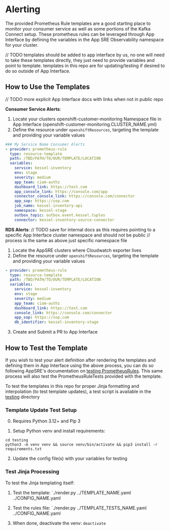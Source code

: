# Alerting

The provided Prometheus Rule templates are a good starting place to monitor your consumer service as well as some portions of the Kafka Connect setup. These prometheus rules can be leveraged through App Interface by defining the variables in the App SRE Observability namespace for your cluster.

// TODO templates should be added to app interface by us, no one will need to take these templates directly, they just need to provide variables and point to template. templates in this repo are for updating/testing if desired to do so outside of App Interface.

## How to Use the Templates

// TODO more explicit App Interface docs with links when not in public repo

**Consumer Service Alerts**:
1. Locate your clusters openshift-customer-monitoring Namespace file in App Interface (openshift-customer-monitoring.CLUSTER_NAME.yml)
2. Define the resource under `openshiftResources`, targeting the template and providing your variable values

```yaml
### My Service Name Consumer Alerts
- provider: prometheus-rule
  type: resource-template
  path: /TBD/PATH/TO/OUR/TEMPLATE/LOCATION
  variables:
    service: kessel-inventory
    env: stage
    severity: medium
    app_team: ciam-authz
    dashboard_link: https://test.com
    app_console_link: https://console.com/app
    connector_console_link: https://console.com/connector
    app_sop: https://sop.com
    job_name: kessel-inventory-api
    namespace: kessel-stage
    outbox_topic: outbox.event.kessel.tuples
    connector: kessel-inventory-source-connector
```

**RDS Alerts**:
// TODO save for internal docs as this requires pointing to a specific App Interface cluster namespace and should not be public
// process is the same as above just specific namespace file
1. Locate the AppSRE clusters where Cloudwatch exporter lives
2. Define the resource under `openshiftResources`, targeting the template and providing your variable values

```yaml
- provider: prometheus-rule
  type: resource-template
  path: /TBD/PATH/TO/OUR/TEMPLATE/LOCATION
  variables:
    service: kessel-inventory
    env: stage
    severity: medium
    app_team: ciam-authz
    dashboard_link: https://test.com
    console_link: https://console.com/connector
    app_sop: https://sop.com
    db_identifier: kessel-inventory-stage
```

3. Create and Submit a PR to App Interface

## How to Test the Template

If you wish to test your alert definition after rendering the templates and defining them in App Interface using the above process, you can do so following AppSRE's documentation on [testing PrometheusRules](https://gitlab.cee.redhat.com/service/app-interface/-/blob/master/docs/app-sre/prometheus-rules-tests-in-app-interface.md?ref_type=heads#running-prometheus-tests-locally). This same process will also test the PrometheusRuleTests provided with the template.

To test the templates in this repo for proper Jinja formatting and interpolation (to test template updates), a test script is available in the [testing](./testing/) directory

### Template Update Test Setup

0. Requires Python 3.12+ and Pip 3

1. Setup Python venv and install requirements:

```shell
cd testing
python3 -m venv venv && source venv/bin/activate && pip3 install -r requirements.txt
```

2. Update the config file(s) with your variables for testing

### Test Jinja Processing

To test the Jinja templating itself:

1. Test the template: `./render.py ../TEMPLATE_NAME.yaml ../CONFIG_NAME.yaml

2. Test the rules file: `./render.py ../TEMPLATE_TESTS_NAME.yaml ../CONFIG_NAME.yaml

3. When done, deactivate the venv: `deactivate`
